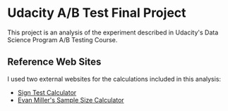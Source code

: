 # Udacity A/B Test Final Project

This project is an analysis of the experiment described in Udacity's Data Science Program A/B Testing Course.

## Reference Web Sites

I used two external websites for the calculations included in this analysis:

* [Sign Test Calculator](http://graphpad.com/quickcalcs/binomial2/)
* [Evan Miller's Sample Size Calculator](http://www.evanmiller.org/ab-testing/sample-size.html)

